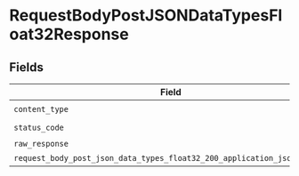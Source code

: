 # RequestBodyPostJSONDataTypesFloat32Response


## Fields

| Field                                                                                                                                               | Type                                                                                                                                                | Required                                                                                                                                            | Description                                                                                                                                         |
| --------------------------------------------------------------------------------------------------------------------------------------------------- | --------------------------------------------------------------------------------------------------------------------------------------------------- | --------------------------------------------------------------------------------------------------------------------------------------------------- | --------------------------------------------------------------------------------------------------------------------------------------------------- |
| `content_type`                                                                                                                                      | *str*                                                                                                                                               | :heavy_check_mark:                                                                                                                                  | N/A                                                                                                                                                 |
| `status_code`                                                                                                                                       | *int*                                                                                                                                               | :heavy_check_mark:                                                                                                                                  | N/A                                                                                                                                                 |
| `raw_response`                                                                                                                                      | [requests.Response](https://requests.readthedocs.io/en/latest/api/#requests.Response)                                                               | :heavy_minus_sign:                                                                                                                                  | N/A                                                                                                                                                 |
| `request_body_post_json_data_types_float32_200_application_json_object`                                                                             | [Optional[RequestBodyPostJSONDataTypesFloat32200ApplicationJSON]](../../models/operations/requestbodypostjsondatatypesfloat32200applicationjson.md) | :heavy_minus_sign:                                                                                                                                  | OK                                                                                                                                                  |